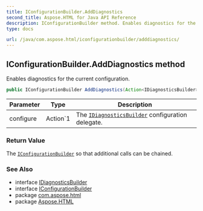 ```yaml
---
title: IConfigurationBuilder.AddDiagnostics
second_title: Aspose.HTML for Java API Reference
description: IConfigurationBuilder method. Enables diagnostics for the current configuration
type: docs

url: /java/com.aspose.html/iconfigurationbuilder/adddiagnostics/
---
```

## IConfigurationBuilder.AddDiagnostics method

Enables diagnostics for the current configuration.

```java
public IConfigurationBuilder AddDiagnostics(Action<IDiagnosticsBuilder> configure)
```

| Parameter | Type | Description |
| --- | --- | --- |
| configure | Action`1 | The [`IDiagnosticsBuilder`](../../../com.aspose.html.diagnostics/idiagnosticsbuilder/) configuration delegate. |

### Return Value

The [`IConfigurationBuilder`](../) so that additional calls can be chained.

### See Also

* interface [IDiagnosticsBuilder](../../../com.aspose.html.diagnostics/idiagnosticsbuilder/)
* interface [IConfigurationBuilder](../)
* package [com.aspose.html](../../../com.aspose.html/)
* package [Aspose.HTML](../../../)
